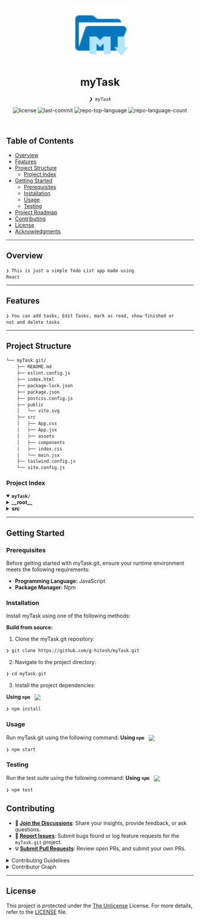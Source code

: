 <p align="center">
    <img src="https://raw.githubusercontent.com/PKief/vscode-material-icon-theme/ec559a9f6bfd399b82bb44393651661b08aaf7ba/icons/folder-markdown-open.svg" align="center" width="30%">
</p>
<p align="center"><h1 align="center">myTask</h1></p>
<p align="center">
    <em><code>❯ myTask</code></em>
</p>
<p align="center">
    <img src="https://img.shields.io/github/license/g-hitesh/myTask?style=default&logo=opensourceinitiative&logoColor=white&color=0080ff" alt="license">
    <img src="https://img.shields.io/github/last-commit/g-hitesh/myTask?style=default&logo=git&logoColor=white&color=0080ff" alt="last-commit">
    <img src="https://img.shields.io/github/languages/top/g-hitesh/myTask?style=default&color=0080ff" alt="repo-top-language">
    <img src="https://img.shields.io/github/languages/count/g-hitesh/myTask?style=default&color=0080ff" alt="repo-language-count">
</p>
<p align="center"><!-- default option, no dependency badges. -->
</p>
<p align="center">
    <!-- default option, no dependency badges. -->
</p>
<br>

##  Table of Contents

- [ Overview](#-overview)
- [ Features](#-features)
- [ Project Structure](#-project-structure)
  - [ Project Index](#-project-index)
- [ Getting Started](#-getting-started)
  - [ Prerequisites](#-prerequisites)
  - [ Installation](#-installation)
  - [ Usage](#-usage)
  - [ Testing](#-testing)
- [ Project Roadmap](#-project-roadmap)
- [ Contributing](#-contributing)
- [ License](#-license)
- [ Acknowledgments](#-acknowledgments)

---

##  Overview

<code>❯ This is just a simple Todo List app made using React</code>

---

##  Features

<code>❯ You can add tasks, Edit Tasks, mark as read, show finished or not and delete tasks</code>

---

##  Project Structure

```sh
└── myTask.git/
    ├── README.md
    ├── eslint.config.js
    ├── index.html
    ├── package-lock.json
    ├── package.json
    ├── postcss.config.js
    ├── public
    │   └── vite.svg
    ├── src
    │   ├── App.css
    │   ├── App.jsx
    │   ├── assets
    │   ├── components
    │   ├── index.css
    │   └── main.jsx
    ├── tailwind.config.js
    └── vite.config.js
```


###  Project Index
<details open>
    <summary><b><code>myTask/</code></b></summary>
    <details> <!-- __root__ Submodule -->
        <summary><b>__root__</b></summary>
        <blockquote>
            <table>
            <tr>
                <td><b><a href='https://github.com/g-hitesh/myTask/blob/master/postcss.config.js'>postcss.config.js</a></b></td>
                <!-- <td><code>❯ REPLACE-ME</code></td> -->
            </tr>
            <tr>
                <td><b><a href='https://github.com/g-hitesh/myTask/blob/master/package-lock.json'>package-lock.json</a></b></td>
                <!-- <td><code>❯ REPLACE-ME</code></td> -->
            </tr>
            <tr>
                <td><b><a href='https://github.com/g-hitesh/myTask/blob/master/tailwind.config.js'>tailwind.config.js</a></b></td>
                <!-- <td><code>❯ REPLACE-ME</code></td> -->
            </tr>
            <tr>
                <td><b><a href='https://github.com/g-hitesh/myTask/blob/master/vite.config.js'>vite.config.js</a></b></td>
                <!-- <td><code>❯ REPLACE-ME</code></td> -->
            </tr>
            <tr>
                <td><b><a href='https://github.com/g-hitesh/myTask/blob/master/package.json'>package.json</a></b></td>
                <!-- <td><code>❯ REPLACE-ME</code></td> -->
            </tr>
            <tr>
                <td><b><a href='https://github.com/g-hitesh/myTask/blob/master/index.html'>index.html</a></b></td>
                <!-- <td><code>❯ REPLACE-ME</code></td> -->
            </tr>
            <tr>
                <td><b><a href='https://github.com/g-hitesh/myTask/blob/master/eslint.config.js'>eslint.config.js</a></b></td>
                <!-- <td><code>❯ REPLACE-ME</code></td> -->
            </tr>
            </table>
        </blockquote>
    </details>
    <details> <!-- src Submodule -->
        <summary><b>src</b></summary>
        <blockquote>
            <table>
            <tr>
                <td><b><a href='https://github.com/g-hitesh/myTask/blob/master/src/index.css'>index.css</a></b></td>
                <!-- <td><code>❯ REPLACE-ME</code></td> -->
            </tr>
            <tr>
                <td><b><a href='https://github.com/g-hitesh/myTask/blob/master/src/App.css'>App.css</a></b></td>
                <!-- <td><code>❯ REPLACE-ME</code></td> -->
            </tr>
            <tr>
                <td><b><a href='https://github.com/g-hitesh/myTask/blob/master/src/App.jsx'>App.jsx</a></b></td>
                <!-- <td><code>❯ REPLACE-ME</code></td> -->
            </tr>
            <tr>
                <td><b><a href='https://github.com/g-hitesh/myTask/blob/master/src/main.jsx'>main.jsx</a></b></td>
                <!-- <td><code>❯ REPLACE-ME</code></td> -->
            </tr>
            </table>
            <details>
                <summary><b>components</b></summary>
                <blockquote>
                    <table>
                    <tr>
                        <td><b><a href='https://github.com/g-hitesh/myTask/blob/master/src/components/Navbar.jsx'>Navbar.jsx</a></b></td>
                        <!-- <td><code>❯ REPLACE-ME</code></td> -->
                    </tr>
                    </table>
                </blockquote>
            </details>
        </blockquote>
    </details>
</details>

---
##  Getting Started

###  Prerequisites

Before getting started with myTask.git, ensure your runtime environment meets the following requirements:

- **Programming Language:** JavaScript
- **Package Manager:** Npm


###  Installation

Install myTask using one of the following methods:

**Build from source:**

1. Clone the myTask.git repository:
```sh
❯ git clone https://github.com/g-hitesh/myTask.git
```

2. Navigate to the project directory:
```sh
❯ cd myTask.git
```

3. Install the project dependencies:


**Using `npm`** &nbsp; [<img align="center" src="https://img.shields.io/badge/npm-CB3837.svg?style={badge_style}&logo=npm&logoColor=white" />](https://www.npmjs.com/)

```sh
❯ npm install
```




###  Usage
Run myTask.git using the following command:
**Using `npm`** &nbsp; [<img align="center" src="https://img.shields.io/badge/npm-CB3837.svg?style={badge_style}&logo=npm&logoColor=white" />](https://www.npmjs.com/)

```sh
❯ npm start
```


###  Testing
Run the test suite using the following command:
**Using `npm`** &nbsp; [<img align="center" src="https://img.shields.io/badge/npm-CB3837.svg?style={badge_style}&logo=npm&logoColor=white" />](https://www.npmjs.com/)

```sh
❯ npm test
```

##  Contributing

- **💬 [Join the Discussions](https://github.com/g-hitesh/myTask/discussions)**: Share your insights, provide feedback, or ask questions.
- **🐛 [Report Issues](https://github.com/g-hitesh/myTask/issues)**: Submit bugs found or log feature requests for the `myTask.git` project.
- **💡 [Submit Pull Requests](https://github.com/g-hitesh/myTask/blob/main/CONTRIBUTING.md)**: Review open PRs, and submit your own PRs.

<details closed>
<summary>Contributing Guidelines</summary>

1. **Fork the Repository**: Start by forking the project repository to your github account.
2. **Clone Locally**: Clone the forked repository to your local machine using a git client.
   ```sh
   git clone https://github.com/g-hitesh/myTask.git
   ```
3. **Create a New Branch**: Always work on a new branch, giving it a descriptive name.
   ```sh
   git checkout -b new-feature-x
   ```
4. **Make Your Changes**: Develop and test your changes locally.
5. **Commit Your Changes**: Commit with a clear message describing your updates.
   ```sh
   git commit -m 'Implemented new feature x.'
   ```
6. **Push to github**: Push the changes to your forked repository.
   ```sh
   git push origin new-feature-x
   ```
7. **Submit a Pull Request**: Create a PR against the original project repository. Clearly describe the changes and their motivations.
8. **Review**: Once your PR is reviewed and approved, it will be merged into the main branch. Congratulations on your contribution!
</details>

<details closed>
<summary>Contributor Graph</summary>
<br>
<p align="left">
   <a href="https://github.com/g-hitesh/myTask/graphs/contributors">
      <img src="https://contrib.rocks/image?repo=g-hitesh/myTask">
   </a>
</p>
</details>

---

##  License

This project is protected under the [The Unlicense](https://choosealicense.com/licenses) License. For more details, refer to the [LICENSE](https://choosealicense.com/licenses/) file.
